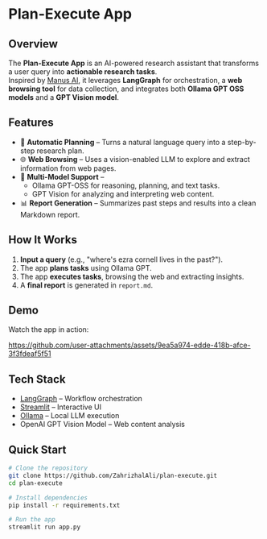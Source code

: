 # Plan-Execute App

## Overview
The **Plan-Execute App** is an AI-powered research assistant that transforms a user query into **actionable research tasks**.  
Inspired by [Manus AI](https://manus.ai/), it leverages **LangGraph** for orchestration, a **web browsing tool** for data collection, and integrates both **Ollama GPT OSS models** and a **GPT Vision model**.

## Features
- 📝 **Automatic Planning** – Turns a natural language query into a step-by-step research plan.  
- 🌐 **Web Browsing** – Uses a vision-enabled LLM to explore and extract information from web pages.  
- 🤖 **Multi-Model Support** –  
  - Ollama GPT-OSS for reasoning, planning, and text tasks.  
  - GPT Vision for analyzing and interpreting web content.  
- 📊 **Report Generation** – Summarizes past steps and results into a clean Markdown report.  

## How It Works
1. **Input a query** (e.g., "where's ezra cornell lives in the past?").  
2. The app **plans tasks** using Ollama GPT.  
3. The app **executes tasks**, browsing the web and extracting insights.  
4. A **final report** is generated in `report.md`.  

## Demo
Watch the app in action:


https://github.com/user-attachments/assets/9ea5a974-edde-418b-afce-3f3fdeaf5f51

## Tech Stack
- [LangGraph](https://www.langchain.com/langgraph) – Workflow orchestration  
- [Streamlit](https://streamlit.io) – Interactive UI  
- [Ollama](https://ollama.ai) – Local LLM execution  
- OpenAI GPT Vision Model – Web content analysis  

## Quick Start
```bash
# Clone the repository
git clone https://github.com/ZahrizhalAli/plan-execute.git
cd plan-execute

# Install dependencies
pip install -r requirements.txt

# Run the app
streamlit run app.py
